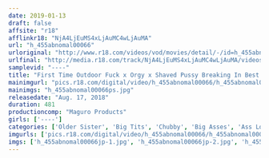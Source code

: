 ```yaml
---
date: 2019-01-13
draft: false
affsite: "r18"
afflinkr18: "NjA4LjEuMS4xLjAuMC4wLjAuMA"
url: "h_455abnomal00066"
urloriginal: "http://www.r18.com/videos/vod/movies/detail/-/id=h_455abnomal00066"
urlfinal: "http://media.r18.com/track/NjA4LjEuMS4xLjAuMC4wLjAuMA/videos/vod/movies/detail/-/id=h_455abnomal00066"
samplevid: "----"
title: "First Time Outdoor Fuck x Orgy x Shaved Pussy Breaking In Best Highlights 8 Hours"
mainimgurl: "pics.r18.com/digital/video/h_455abnomal00066/h_455abnomal00066ps.jpg"
mainimgs: "h_455abnomal00066ps.jpg"
releasedate: "Aug. 17, 2018"
duration: 481
productioncomp: "Maguro Products"
girls: ['----']
categories: ['Older Sister', 'Big Tits', 'Chubby', 'Big Asses', 'Ass Lover', 'Shaved Pussy', 'Outdoor', 'Compilation', 'Over 4 Hours', 'Hi-Def']
imgurls: ['pics.r18.com/digital/video/h_455abnomal00066/h_455abnomal00066jp-1.jpg', 'pics.r18.com/digital/video/h_455abnomal00066/h_455abnomal00066jp-2.jpg', 'pics.r18.com/digital/video/h_455abnomal00066/h_455abnomal00066jp-3.jpg', 'pics.r18.com/digital/video/h_455abnomal00066/h_455abnomal00066jp-4.jpg', 'pics.r18.com/digital/video/h_455abnomal00066/h_455abnomal00066jp-5.jpg', 'pics.r18.com/digital/video/h_455abnomal00066/h_455abnomal00066jp-6.jpg', 'pics.r18.com/digital/video/h_455abnomal00066/h_455abnomal00066jp-7.jpg', 'pics.r18.com/digital/video/h_455abnomal00066/h_455abnomal00066jp-8.jpg', 'pics.r18.com/digital/video/h_455abnomal00066/h_455abnomal00066jp-9.jpg', 'pics.r18.com/digital/video/h_455abnomal00066/h_455abnomal00066jp-10.jpg', 'pics.r18.com/digital/video/h_455abnomal00066/h_455abnomal00066jp-11.jpg', 'pics.r18.com/digital/video/h_455abnomal00066/h_455abnomal00066jp-12.jpg', 'pics.r18.com/digital/video/h_455abnomal00066/h_455abnomal00066jp-13.jpg', 'pics.r18.com/digital/video/h_455abnomal00066/h_455abnomal00066jp-14.jpg', 'pics.r18.com/digital/video/h_455abnomal00066/h_455abnomal00066jp-15.jpg', 'pics.r18.com/digital/video/h_455abnomal00066/h_455abnomal00066jp-16.jpg', 'pics.r18.com/digital/video/h_455abnomal00066/h_455abnomal00066jp-17.jpg', 'pics.r18.com/digital/video/h_455abnomal00066/h_455abnomal00066jp-18.jpg', 'pics.r18.com/digital/video/h_455abnomal00066/h_455abnomal00066jp-19.jpg', 'pics.r18.com/digital/video/h_455abnomal00066/h_455abnomal00066jp-20.jpg']
imgs: ['h_455abnomal00066jp-1.jpg', 'h_455abnomal00066jp-2.jpg', 'h_455abnomal00066jp-3.jpg', 'h_455abnomal00066jp-4.jpg', 'h_455abnomal00066jp-5.jpg', 'h_455abnomal00066jp-6.jpg', 'h_455abnomal00066jp-7.jpg', 'h_455abnomal00066jp-8.jpg', 'h_455abnomal00066jp-9.jpg', 'h_455abnomal00066jp-10.jpg', 'h_455abnomal00066jp-11.jpg', 'h_455abnomal00066jp-12.jpg', 'h_455abnomal00066jp-13.jpg', 'h_455abnomal00066jp-14.jpg', 'h_455abnomal00066jp-15.jpg', 'h_455abnomal00066jp-16.jpg', 'h_455abnomal00066jp-17.jpg', 'h_455abnomal00066jp-18.jpg', 'h_455abnomal00066jp-19.jpg', 'h_455abnomal00066jp-20.jpg']
---
```

